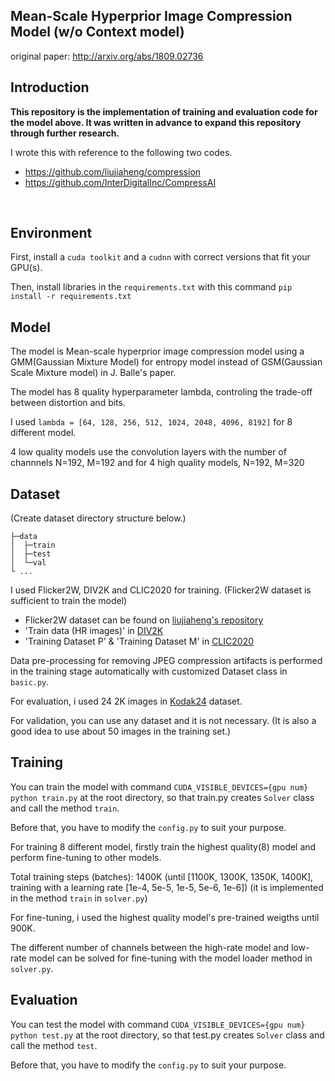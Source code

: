 ## Mean-Scale Hyperprior Image Compression Model (w/o Context model) 
original paper: http://arxiv.org/abs/1809.02736
<br>

## Introduction

**This repository is the implementation of training and evaluation code for the model above. It was written in advance to expand this repository through further research.**
<br>

I wrote this with reference to the following two codes.
- https://github.com/liujiaheng/compression 
- https://github.com/InterDigitalInc/CompressAI
<br>

## Environment

First, install a `cuda toolkit` and a `cudnn` with correct versions that fit your GPU(s).

Then, install libraries in the `requirements.txt` with this command `pip install -r requirements.txt`

## Model
The model is Mean-scale hyperprior image compression model using a GMM(Gaussian Mixture Model) for entropy model instead of GSM(Gaussian Scale Mixture model) in J. Balle's paper.

The model has 8 quality hyperparameter lambda, controling the trade-off between distortion and bits.

I used `lambda = [64, 128, 256, 512, 1024, 2048, 4096, 8192]` for 8 different model.

4 low quality models use the convolution layers with the number of channnels N=192, M=192 and for 4 high quality models, N=192, M=320
<br>

## Dataset
(Create dataset directory structure below.)
```
├─data
│  ├─train
│  ├─test
│  └─val
└ ...
```

I used Flicker2W, DIV2K and CLIC2020 for training. (Flicker2W dataset is sufficient to train the model)
- Flicker2W dataset can be found on [liujiaheng's repository](https://github.com/liujiaheng/compression)
- 'Train data (HR images)' in [DIV2K](https://data.vision.ee.ethz.ch/cvl/DIV2K/)
- 'Training Dataset P' & 'Training Dataset M' in [CLIC2020](http://challenge.compression.cc/tasks/)

Data pre-processing for removing JPEG compression artifacts is performed in the training stage automatically with customized Dataset class in `basic.py`.
<br>

For evaluation, i used 24 2K images in [Kodak24](http://www.cs.albany.edu/~xypan/research/snr/Kodak.html) dataset.
<br>

For validation, you can use any dataset and it is not necessary. (It is also a good idea to use about 50 images in the training set.)
<br>

## Training
You can train the model with command `CUDA_VISIBLE_DEVICES={gpu num} python train.py` at the root directory, so that train.py creates `Solver` class and call the method `train`.

Before that, you have to modify the `config.py` to suit your purpose.
<br>

For training 8 different model, firstly train the highest quality(8) model and perform fine-tuning to other models.

Total training steps (batches): 1400K (until [1100K, 1300K, 1350K, 1400K], training with a learning rate [1e-4, 5e-5, 1e-5, 5e-6, 1e-6]) (it is implemented in the method `train` in `solver.py`)

For fine-tuning, i used the highest quality model's pre-trained weigths until 900K.

The different number of channels between the high-rate model and low-rate model can be solved for fine-tuning with the model loader method in `solver.py`.


## Evaluation
You can test the model with command `CUDA_VISIBLE_DEVICES={gpu num} python test.py` at the root directory, so that test.py creates `Solver` class and call the method `test`.

Before that, you have to modify the `config.py` to suit your purpose.
<br>
